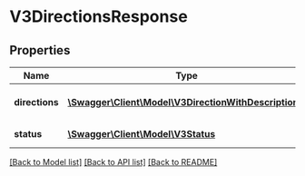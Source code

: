 # V3DirectionsResponse

## Properties
Name | Type | Description | Notes
------------ | ------------- | ------------- | -------------
**directions** | [**\Swagger\Client\Model\V3DirectionWithDescription[]**](V3DirectionWithDescription.md) | Directions of travel of route | [optional] 
**status** | [**\Swagger\Client\Model\V3Status**](V3Status.md) | API Status / Metadata | [optional] 

[[Back to Model list]](../README.md#documentation-for-models) [[Back to API list]](../README.md#documentation-for-api-endpoints) [[Back to README]](../README.md)


